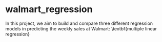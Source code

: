 # walmart_regression
In this project, we aim to build and compare three different regression models in predicting the weekly sales at Walmart: \textbf{multiple linear regression}
